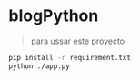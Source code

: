 # blogPython



> para ussar este proyecto 
```bash
pip install -r requirement.txt
python ./app.py
```
